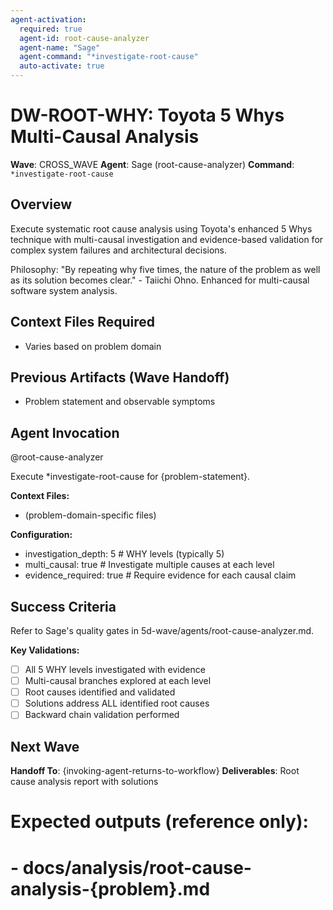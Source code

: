 ```yaml
---
agent-activation:
  required: true
  agent-id: root-cause-analyzer
  agent-name: "Sage"
  agent-command: "*investigate-root-cause"
  auto-activate: true
---
```


# DW-ROOT-WHY: Toyota 5 Whys Multi-Causal Analysis

**Wave**: CROSS_WAVE
**Agent**: Sage (root-cause-analyzer)
**Command**: `*investigate-root-cause`

## Overview

Execute systematic root cause analysis using Toyota's enhanced 5 Whys technique with multi-causal investigation and evidence-based validation for complex system failures and architectural decisions.

Philosophy: "By repeating why five times, the nature of the problem as well as its solution becomes clear." - Taiichi Ohno. Enhanced for multi-causal software system analysis.

## Context Files Required

- Varies based on problem domain

## Previous Artifacts (Wave Handoff)

- Problem statement and observable symptoms

## Agent Invocation

@root-cause-analyzer

Execute *investigate-root-cause for {problem-statement}.

**Context Files:**
- (problem-domain-specific files)

**Configuration:**
- investigation_depth: 5  # WHY levels (typically 5)
- multi_causal: true  # Investigate multiple causes at each level
- evidence_required: true  # Require evidence for each causal claim

## Success Criteria

Refer to Sage's quality gates in 5d-wave/agents/root-cause-analyzer.md.

**Key Validations:**
- [ ] All 5 WHY levels investigated with evidence
- [ ] Multi-causal branches explored at each level
- [ ] Root causes identified and validated
- [ ] Solutions address ALL identified root causes
- [ ] Backward chain validation performed

## Next Wave

**Handoff To**: {invoking-agent-returns-to-workflow}
**Deliverables**: Root cause analysis report with solutions

# Expected outputs (reference only):
# - docs/analysis/root-cause-analysis-{problem}.md
